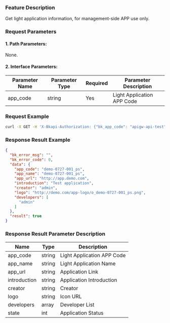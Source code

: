 ### Feature Description
Get light application information, for management-side APP use only.

### Request Parameters

#### 1. Path Parameters:
None.

#### 2. Interface Parameters:
| Parameter Name | Parameter Type | Required | Parameter Description |
| -------------- | -------------- | -------- | --------------------- |
| app_code       | string         | Yes      | Light Application APP Code |

### Request Example
```bash
curl -X GET -H 'X-Bkapi-Authorization: {"bk_app_code": "apigw-api-test", "bk_app_secret": "***"}' --insecure https://bkapi.example.com/api/bkpaas3/prod/system/light-applications
```

### Response Result Example
```json
{
  "bk_error_msg": "",
  "bk_error_code": 0,
  "data": {
    "app_code": "demo-0727-001_ps",
    "app_name": "demo-0727-001_ps",
    "app_url": "http://app.demo.com",
    "introduction": "Test application",
    "creator": "admin",
    "logo": "http://demo.com/app-logo/o_demo-0727-001_ps.png",
    "developers": [
      "admin"
    ]
  },
  "result": true
}
```

### Response Result Parameter Description
| Name          | Type   | Description         |
| ------------- | ------ | ------------------- |
| app_code      | string | Light Application APP Code |
| app_name      | string | Light Application Name |
| app_url       | string | Application Link |
| introduction  | string | Application Introduction |
| creator       | string | Creator |
| logo          | string | Icon URL |
| developers    | array  | Developer List |
| state         | int    | Application Status |